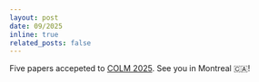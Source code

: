 ```yaml
---
layout: post
date: 09/2025
inline: true
related_posts: false
---
```


Five papers accepeted to [COLM 2025](https://colmweb.org/committees.html). See you in Montreal 🇨🇦!